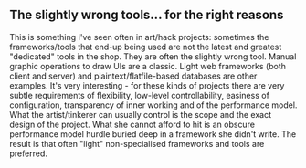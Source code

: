 The slightly wrong tools... for the right reasons
-------------------------------
This is something I've seen often in art/hack projects: sometimes the frameworks/tools that end-up being used are not the latest and greatest "dedicated" tools in the shop. They are often the slightly wrong tool. Manual graphic operations to draw UIs are a classic. Light web frameworks (both client and server) and plaintext/flatfile-based databases are other examples. It's very interesting - for these kinds of projects there are very subtle requirements of flexibility, low-level controllability, easiness of configuration, transparency of inner working and of the performance model. What the artist/tinkerer can usually control is the scope and the exact design of the project. What she cannot afford to hit is an obscure performance model hurdle buried deep in a framework she didn't write. The result is that often "light" non-specialised frameworks and tools are preferred.